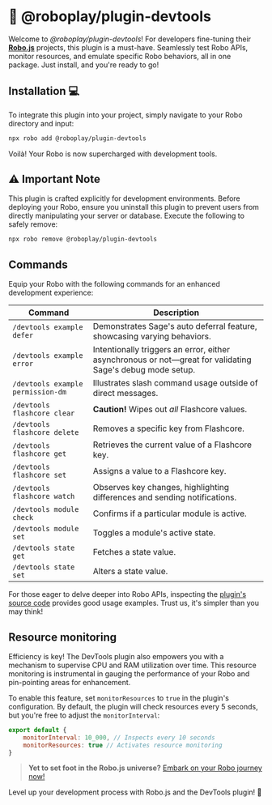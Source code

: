 # 🚀 @roboplay/plugin-devtools

Welcome to _@roboplay/plugin-devtools_! For developers fine-tuning their **[Robo.js](https://github.com/Wave-Play/robo)** projects, this plugin is a must-have. Seamlessly test Robo APIs, monitor resources, and emulate specific Robo behaviors, all in one package. Just install, and you're ready to go!

## Installation 💻

To integrate this plugin into your project, simply navigate to your Robo directory and input:

```bash
npx robo add @roboplay/plugin-devtools
```

Voilà! Your Robo is now supercharged with development tools.

## ⚠️ Important Note
This plugin is crafted explicitly for development environments. Before deploying your Robo, ensure you uninstall this plugin to prevent users from directly manipulating your server or database. Execute the following to safely remove:

```bash
npx robo remove @roboplay/plugin-devtools
```

## Commands

Equip your Robo with the following commands for an enhanced development experience:

| Command                           | Description                                                                                               |
| --------------------------------- | --------------------------------------------------------------------------------------------------------- |
| `/devtools example defer`         | Demonstrates Sage's auto deferral feature, showcasing varying behaviors.                                  |
| `/devtools example error`         | Intentionally triggers an error, either asynchronous or not—great for validating Sage's debug mode setup. |
| `/devtools example permission-dm` | Illustrates slash command usage outside of direct messages.                                               |
| `/devtools flashcore clear`       | **Caution!** Wipes out _all_ Flashcore values.                                                            |
| `/devtools flashcore delete`      | Removes a specific key from Flashcore.                                                                    |
| `/devtools flashcore get`         | Retrieves the current value of a Flashcore key.                                                           |
| `/devtools flashcore set`         | Assigns a value to a Flashcore key.                                                                       |
| `/devtools flashcore watch`       | Observes key changes, highlighting differences and sending notifications.                                 |
| `/devtools module check`          | Confirms if a particular module is active.                                                                |
| `/devtools module set`            | Toggles a module's active state.                                                                          |
| `/devtools state get`             | Fetches a state value.                                                                                    |
| `/devtools state set`             | Alters a state value.                                                                                     |

For those eager to delve deeper into Robo APIs, inspecting the [plugin's source code](https://github.com/Wave-Play/robo.js/tree/main/packages/plugin-devtools) provides good usage examples. Trust us, it's simpler than you may think!

## Resource monitoring

Efficiency is key! The DevTools plugin also empowers you with a mechanism to supervise CPU and RAM utilization over time. This resource monitoring is instrumental in gauging the performance of your Robo and pin-pointing areas for enhancement.

To enable this feature, set `monitorResources` to `true` in the plugin's configuration. By default, the plugin will check resources every 5 seconds, but you're free to adjust the `monitorInterval`:

```js
export default {
	monitorInterval: 10_000, // Inspects every 10 seconds
	monitorResources: true // Activates resource monitoring
}
```

> **Yet to set foot in the Robo.js universe?** [Embark on your Robo journey now!](https://docs.roboplay.dev/docs/getting-started)

Level up your development process with Robo.js and the DevTools plugin! 🚀
